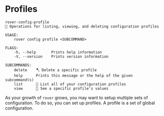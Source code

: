 # Profiles

```
rover-config-profile
💁 Operations for listing, viewing, and deleting configuration profiles

USAGE:
    rover config profile <SUBCOMMAND>

FLAGS:
    -h, --help       Prints help information
    -V, --version    Prints version information

SUBCOMMANDS:
    delete    🪓 Delete a specific profile
    help      Prints this message or the help of the given subcommand(s)
    list      🎅 List all of your configuration profiles
    view      👀 See a specific profile's values
```

As your growth of `rover` grows, you may want to setup multiple sets of
configuration. To do so, you can set up profiles. A profile is a set of
global configuration.

